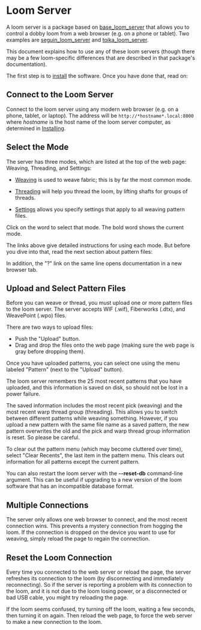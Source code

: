 # Loom Server

A loom server is a package based on [base_loom_server](https://pypi.org/project/base-loom-server/) that allows you to control a dobby loom from a web browser (e.g. on a phone or tablet). Two examples are [seguin_loom_server](https://pypi.org/project/seguin-loom-server/)
and [toika_loom_server](https://pypi.org/project/toika-loom-server/).

This document explains how to use any of these loom servers (though there may be a few loom-specific differences that are described in that package's documentation).

The first step is to [install](installing.md) the software. Once you have done that, read on:

## Connect to the Loom Server

Connect to the loom server using any modern web browser (e.g. on a phone, tablet, or laptop).
The address will be `http://*hostname*.local:8000` where *hostname* is the host name
of the loom server computer, as determined in [Installing](installing.md).

## Select the Mode

The server has three modes, which are listed at the top of the web page: Weaving, Threading, and Settings:

* [Weaving](weaving.md) is used to weave fabric; this is by far the most common mode.

* [Threading](threading.md) will help you thread the loom, by lifting shafts for groups of threads.

* [Settings](settings.md) allows you specify settings that apply to all weaving pattern files.

Click on the word to select that mode.
The bold word shows the current mode.

The links above give detailed instructions for using each mode.
But before you dive into that, read the next section about pattern files:

In addition, the "?" link on the same line opens documentation in a new browser tab.

## Upload and Select Pattern Files

Before you can weave or thread, you must upload one or more pattern files to the loom server.
The server accepts WIF (.wif), Fiberworks (.dtx), and WeavePoint (.wpo) files.

There are two ways to upload files:

* Push the "Upload" button.
* Drag and drop the files onto the web page (making sure the web page is gray before dropping them).

Once you have uploaded patterns, you can select one using the menu labeled "Pattern" (next to the "Upload" button).

The loom server remembers the 25 most recent patterns that you have uploaded,
and this information is saved on disk, so should not be lost in a power failure.

The saved information includes the most recent pick (weaving) and the most recent warp thread group (threading).
This allows you to switch between different patterns while weaving something.
However, if you upload a new pattern with the same file name as a saved pattern,
the new pattern overwrites the old and the pick and warp thread group information is reset.
So please be careful.

To clear out the pattern menu (which may become cluttered over time),
select "Clear Recents", the last item in the pattern menu.
This clears out information for all patterns except the current pattern.

You can also restart the loom server with the **--reset-db** command-line argument.
This can be useful if upgrading to a new version of the loom software that has an incompatible database format.

## Multiple Connections

The server only allows one web browser to connect, and the most recent connection wins.
This prevents a mystery connection from hogging the loom.
If the connection is dropped on the device you want to use for weaving,
simply reload the page to regain the connection.

## Reset the Loom Connection

Every time you connected to the web server or reload the page, the server refreshes
its connection to the loom (by disconnecting and immediately reconnecting).
So if the server is reporting a problem with its connection to the loom,
and it is not due to the loom losing power, or a disconnected or bad USB cable,
you might try reloading the page.

If the loom seems confused, try turning off the loom, waiting a few seconds, then turning it on again.
Then reload the web page, to force the web server to make a new connection to the loom.
